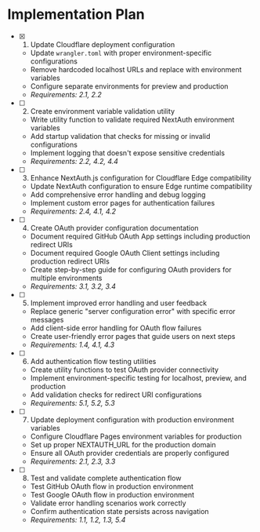 # Implementation Plan

- [x] 1. Update Cloudflare deployment configuration
  - Update `wrangler.toml` with proper environment-specific configurations
  - Remove hardcoded localhost URLs and replace with environment variables
  - Configure separate environments for preview and production
  - _Requirements: 2.1, 2.2_

- [ ] 2. Create environment variable validation utility
  - Write utility function to validate required NextAuth environment variables
  - Add startup validation that checks for missing or invalid configurations
  - Implement logging that doesn't expose sensitive credentials
  - _Requirements: 2.2, 4.2, 4.4_

- [ ] 3. Enhance NextAuth.js configuration for Cloudflare Edge compatibility
  - Update NextAuth configuration to ensure Edge runtime compatibility
  - Add comprehensive error handling and debug logging
  - Implement custom error pages for authentication failures
  - _Requirements: 2.4, 4.1, 4.2_

- [ ] 4. Create OAuth provider configuration documentation
  - Document required GitHub OAuth App settings including production redirect URIs
  - Document required Google OAuth Client settings including production redirect URIs
  - Create step-by-step guide for configuring OAuth providers for multiple environments
  - _Requirements: 3.1, 3.2, 3.4_

- [ ] 5. Implement improved error handling and user feedback
  - Replace generic "server configuration error" with specific error messages
  - Add client-side error handling for OAuth flow failures
  - Create user-friendly error pages that guide users on next steps
  - _Requirements: 1.4, 4.1, 4.3_

- [ ] 6. Add authentication flow testing utilities
  - Create utility functions to test OAuth provider connectivity
  - Implement environment-specific testing for localhost, preview, and production
  - Add validation checks for redirect URI configurations
  - _Requirements: 5.1, 5.2, 5.3_

- [ ] 7. Update deployment configuration with production environment variables
  - Configure Cloudflare Pages environment variables for production
  - Set up proper NEXTAUTH_URL for the production domain
  - Ensure all OAuth provider credentials are properly configured
  - _Requirements: 2.1, 2.3, 3.3_

- [ ] 8. Test and validate complete authentication flow
  - Test GitHub OAuth flow in production environment
  - Test Google OAuth flow in production environment
  - Validate error handling scenarios work correctly
  - Confirm authentication state persists across navigation
  - _Requirements: 1.1, 1.2, 1.3, 5.4_